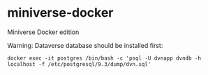 # miniverse-docker
Miniverse Docker edition

Warning: Dataverse database should be installed first:
```
docker exec -it postgres /bin/bash -c 'psql -U dvnapp dvndb -h localhost -f /etc/postgresql/9.3/dump/dvn.sql'
```
